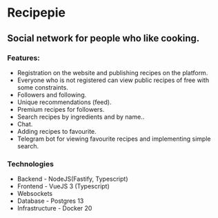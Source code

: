 # Recipepie
## Social network for people who like cooking.
### Features:
- Registration on the website and publishing recipes on the platform.
- Everyone who is not registered can view public recipes of free with some constraints.
- Followers and following.
- Unique recommendations (feed).
- Premium recipes for followers.
- Search recipes by ingredients and by name..
- Chat.
- Adding recipes to favourite.
- Telegram bot for viewing favourite recipes and implementing simple search.
### Technologies
- Backend - NodeJS(Fastify, Typescript)
- Frontend - VueJS 3 (Typescript)
- Websockets
- Database - Postgres 13
- Infrastructure - Docker 20
